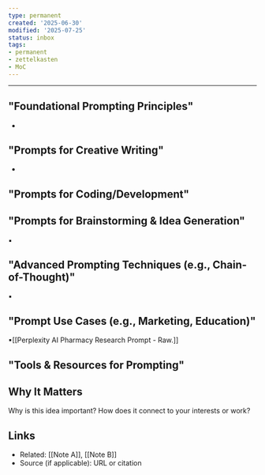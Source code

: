```yaml
---
type: permanent
created: '2025-06-30'
modified: '2025-07-25'
status: inbox
tags:
- permanent
- zettelkasten
- MoC
---
```

---

## "Foundational Prompting Principles"
- 


## "Prompts for Creative Writing"
- 

## "Prompts for Coding/Development"


## "Prompts for Brainstorming & Idea Generation"

▪

## "Advanced Prompting Techniques (e.g., Chain-of-Thought)"

▪

## "Prompt Use Cases (e.g., Marketing, Education)"

▪[[Perplexity AI Pharmacy Research Prompt - Raw.]]

## "Tools & Resources for Prompting"

## Why It Matters  
Why is this idea important? How does it connect to your interests or work?

## Links  
- Related: [[Note A]], [[Note B]]  
- Source (if applicable): URL or citation
